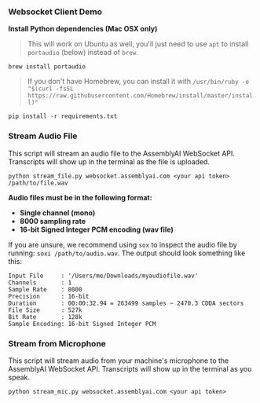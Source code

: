 ### Websocket Client Demo

**Install Python dependencies (Mac OSX only)**

> This will work on Ubuntu as well, you'll just need to use `apt` to install `portaudio` (below) instead of `brew`.

```
brew install portaudio
```

> If you don't have Homebrew, you can install it with `/usr/bin/ruby -e "$(curl -fsSL https://raw.githubusercontent.com/Homebrew/install/master/install)"`

```
pip install -r requirements.txt
```

### Stream Audio File

This script will stream an audio file to the AssemblyAI WebSocket API. Transcripts will show up in the terminal as the file is uploaded.

```
python stream_file.py websocket.assemblyai.com <your api token> /path/to/file.wav
```

**Audio files must be in the following format:**

- **Single channel (mono)**
- **8000 sampling rate** 
- **16-bit Signed Integer PCM encoding (wav file)**

If you are unsure, we recommend using `sox` to inspect the audio file by running: `soxi /path/to/audio.wav`. The output should look something like this:

```
Input File     : '/Users/me/Downloads/myaudiofile.wav'
Channels       : 1
Sample Rate    : 8000
Precision      : 16-bit
Duration       : 00:00:32.94 = 263499 samples ~ 2470.3 CDDA sectors
File Size      : 527k
Bit Rate       : 128k
Sample Encoding: 16-bit Signed Integer PCM
```

### Stream from Microphone

This script will stream audio from your machine's microphone to the AssemblyAI WebSocket API. Transcripts will show up in the terminal as you speak. 

```
python stream_mic.py websocket.assemblyai.com <your api token>
``` 
